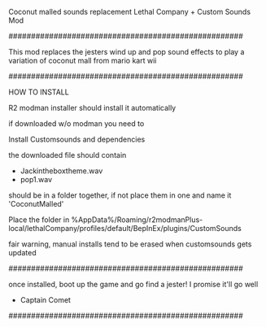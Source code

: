 Coconut malled sounds replacement
Lethal Company + Custom Sounds Mod

####################################################

This mod replaces the jesters wind up and pop sound effects to play 
a variation of coconut mall from mario kart wii


####################################################

HOW TO INSTALL

R2 modman installer should install it automatically

if downloaded w/o modman you need to

Install Customsounds and dependencies

the downloaded file should contain

- Jackintheboxtheme.wav
- pop1.wav

should be in a folder together, if not place them in one and name it 'CoconutMalled'

Place the folder in
%AppData%/Roaming/r2modmanPlus-local/lethalCompany/profiles/default/BepInEx/plugins/CustomSounds

fair warning, manual installs tend to be erased when customsounds gets updated

####################################################

once installed, boot up the game and go find a jester!
I promise it'll go well

- Captain Comet

####################################################